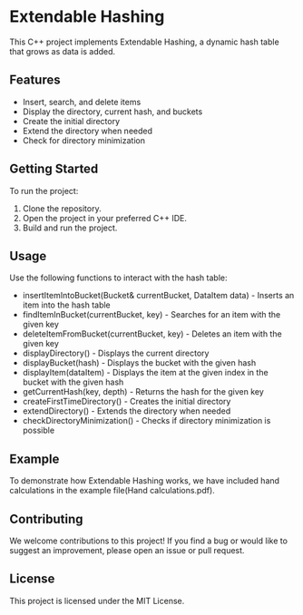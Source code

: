 # Extendable Hashing
This C++ project implements Extendable Hashing, a dynamic hash table that grows as data is added.

## Features
- Insert, search, and delete items
- Display the directory, current hash, and buckets
- Create the initial directory
- Extend the directory when needed
- Check for directory minimization

## Getting Started
To run the project:
1. Clone the repository.
2. Open the project in your preferred C++ IDE.
3. Build and run the project.

## Usage
Use the following functions to interact with the hash table:
<br />
- insertItemIntoBucket(Bucket& currentBucket, DataItem data) - Inserts an item into the hash table
- findItemInBucket(currentBucket, key) - Searches for an item with the given key
- deleteItemFromBucket(currentBucket, key) - Deletes an item with the given key
- displayDirectory() - Displays the current directory
- displayBucket(hash) - Displays the bucket with the given hash
- displayItem(dataItem) - Displays the item at the given index in the bucket with the given hash
- getCurrentHash(key, depth) - Returns the hash for the given key
- createFirstTimeDirectory() - Creates the initial directory
- extendDirectory() - Extends the directory when needed
- checkDirectoryMinimization() - Checks if directory minimization is possible

## Example
To demonstrate how Extendable Hashing works, we have included hand calculations in the example file(Hand calculations.pdf).

## Contributing
We welcome contributions to this project! If you find a bug or would like to suggest an improvement, please open an issue or pull request.

## License
This project is licensed under the MIT License.
